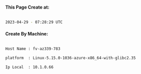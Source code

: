 
   
#### This Page Create at:

```bash

2023-04-29 - 07:28:29 UTC

```

#### Create By Machine:

```bash

Host Name : fv-az339-783

platform  : Linux-5.15.0-1036-azure-x86_64-with-glibc2.35

Ip Local  : 10.1.0.66

```

